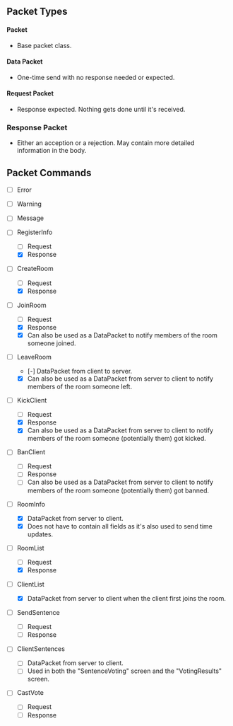 ## Packet Types

#### Packet

* Base packet class.


#### Data Packet

* One-time send with no response needed or expected.


#### Request Packet

* Response expected. Nothing gets done until it's received.


### Response Packet

* Either an acception or a rejection. May contain more detailed information in the body.


## Packet Commands

* [ ]  Error
* [ ]  Warning
* [ ]  Message

* [ ]  RegisterInfo
	* [ ]  Request
	* [X]  Response

* [ ]  CreateRoom
	* [ ]  Request
	* [X]  Response

* [ ]  JoinRoom
	* [ ]  Request
	* [X]  Response
	* [X]  Can also be used as a DataPacket to notify members of the room someone joined.

* [ ]  LeaveRoom
	* [-]  DataPacket from client to server.
	* [X]  Can also be used as a DataPacket from server to client to notify members of the room someone left.

* [ ]  KickClient
	* [ ]  Request
	* [X]  Response
	* [X]  Can also be used as a DataPacket from server to client to notify members of the room someone (potentially them) got kicked.

* [ ]  BanClient
	* [ ]  Request
	* [ ]  Response
	* [ ]  Can also be used as a DataPacket from server to client to notify members of the room someone (potentially them) got banned.

* [ ]  RoomInfo
	* [X]  DataPacket from server to client.
	* [X]  Does not have to contain all fields as it's also used to send time updates.

* [ ]  RoomList
	* [ ]  Request
	* [X]  Response

* [ ]  ClientList
	* [X]  DataPacket from server to client when the client first joins the room.

* [ ]  SendSentence
	* [ ]  Request
	* [ ]  Response

* [ ]  ClientSentences
	* [ ]  DataPacket from server to client.
	* [ ]  Used in both the "SentenceVoting" screen and the "VotingResults" screen.

* [ ]  CastVote
	* [ ]  Request
	* [ ]  Response
